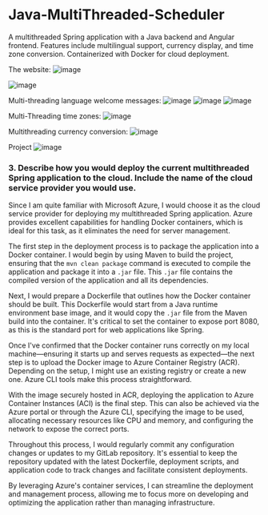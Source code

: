 # Java-MultiThreaded-Scheduler
A multithreaded Spring application with a Java backend and Angular frontend. Features include multilingual support, currency display, and time zone conversion. Containerized with Docker for cloud deployment.

The website: 
![image](https://github.com/Jonathankhen/Java-MultiThreaded-Scheduler/assets/121633526/05a4d46f-a456-4bcb-9b99-4d13792f0da9)

![image](https://github.com/Jonathankhen/Java-MultiThreaded-Scheduler/assets/121633526/548b0f4f-0bb8-4076-95dd-c1e5b47d9150)

Multi-threading language welcome messages:
![image](https://github.com/Jonathankhen/Java-MultiThreaded-Scheduler/assets/121633526/0083f103-1deb-4aa6-80f4-eb868663c266)
![image](https://github.com/Jonathankhen/Java-MultiThreaded-Scheduler/assets/121633526/65f39024-0ca5-4693-b1bc-ee44b5581f11)
![image](https://github.com/Jonathankhen/Java-MultiThreaded-Scheduler/assets/121633526/55366213-881c-42f1-858c-2ecbe286a8ee)


Multi-Threading time zones:
![image](https://github.com/Jonathankhen/Java-MultiThreaded-Scheduler/assets/121633526/dd58ec01-ec42-4082-b362-5d6cf150fd68)

Multithreading currency conversion: 
![image](https://github.com/Jonathankhen/Java-MultiThreaded-Scheduler/assets/121633526/6acd7696-35fd-48ca-afeb-d5c634725a43)

Project 
![image](https://github.com/Jonathankhen/Java-MultiThreaded-Scheduler/assets/121633526/23d668a9-c613-459c-9bd3-a9616eb997fa)

<body>
    <h3>3. Describe how you would deploy the current multithreaded Spring application to the cloud. Include the name of the cloud service provider you would use.</h3>
    <p>Since I am quite familiar with Microsoft Azure, I would choose it as the cloud service provider for deploying my multithreaded Spring application. Azure provides excellent capabilities for handling Docker containers, which is ideal for this task, as it eliminates the need for server management.</p>
    <p>The first step in the deployment process is to package the application into a Docker container. I would begin by using Maven to build the project, ensuring that the <code>mvn clean package</code> command is executed to compile the application and package it into a <code>.jar</code> file. This <code>.jar</code> file contains the compiled version of the application and all its dependencies.</p>
    <p>Next, I would prepare a Dockerfile that outlines how the Docker container should be built. This Dockerfile would start from a Java runtime environment base image, and it would copy the <code>.jar</code> file from the Maven build into the container. It's critical to set the container to expose port 8080, as this is the standard port for web applications like Spring.</p>
    <p>Once I've confirmed that the Docker container runs correctly on my local machine—ensuring it starts up and serves requests as expected—the next step is to upload the Docker image to Azure Container Registry (ACR). Depending on the setup, I might use an existing registry or create a new one. Azure CLI tools make this process straightforward.</p>
    <p>With the image securely hosted in ACR, deploying the application to Azure Container Instances (ACI) is the final step. This can also be achieved via the Azure portal or through the Azure CLI, specifying the image to be used, allocating necessary resources like CPU and memory, and configuring the network to expose the correct ports.</p>
    <p>Throughout this process, I would regularly commit any configuration changes or updates to my GitLab repository. It's essential to keep the repository updated with the latest Dockerfile, deployment scripts, and application code to track changes and facilitate consistent deployments.</p>
    <p>By leveraging Azure's container services, I can streamline the deployment and management process, allowing me to focus more on developing and optimizing the application rather than managing infrastructure.</p>
</body>
</html>
